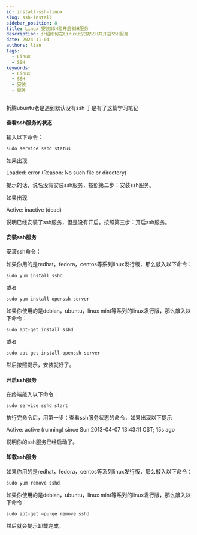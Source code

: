 ```yaml
---
id: install-ssh-linux
slug: ssh-install
sidebar_position: 8
title: Linux 安装SSH和开启SSH服务
description: 介绍如何在Linux上安装SSH并开启SSH服务
date: 2024-11-04
authors: lian
tags: 
  - Linux
  - SSH
keywords: 
  - Linux
  - SSH
  - 安装
  - 服务
---
```



折腾ubuntu老是遇到默认没有ssh 于是有了这篇学习笔记



#### 查看ssh服务的状态

输入以下命令：

```
sudo service sshd status
```

如果出现

Loaded: error (Reason: No such file or directory)

提示的话，说名没有安装ssh服务，按照第二步：安装ssh服务。

如果出现

Active: inactive (dead)

说明已经安装了ssh服务，但是没有开启。按照第三步：开启ssh服务。

 

#### 安装ssh服务

安装ssh命令：

如果你用的是redhat，fedora，centos等系列linux发行版，那么敲入以下命令：

```
sudo yum install sshd
```



或者



```
sudo yum install openssh-server
```



如果你使用的是debian，ubuntu，linux mint等系列的linux发行版，那么敲入以下命令：



```
sudo apt-get install sshd
```



或者



```
sudo apt-get install openssh-server
```



然后按照提示，安装就好了。

 

#### 开启ssh服务

在终端敲入以下命令：



```
sudo service sshd start
```



执行完命令后，用第一步：查看ssh服务状态的命令，如果出现以下提示

Active: active (running) since Sun 2013-04-07 13:43:11 CST; 15s ago

说明你的ssh服务已经启动了。

 

#### 卸载ssh服务

如果你用的是redhat，fedora，centos等系列linux发行版，那么敲入以下命令：



```
sudo yum remove sshd
```



如果你使用的是debian，ubuntu，linux mint等系列的linux发行版，那么敲入以下命令：



```
sudo apt-get –purge remove sshd
```



然后就会提示卸载完成。
